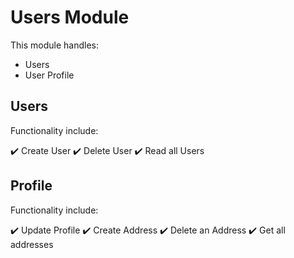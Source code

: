 # Users Module
This module handles:
- Users 
- User Profile

## Users
Functionality include:

✔️  Create User
✔️  Delete User
✔️  Read all Users

## Profile
Functionality include: 

✔️  Update Profile
✔️  Create Address
✔️  Delete an Address
✔️  Get all addresses
